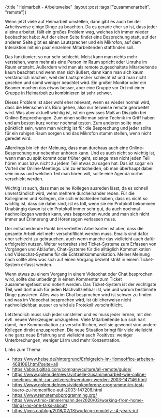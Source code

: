 {:title "Heimarbeit - Arbeitsweise"
 :layout :post
 :tags  ["zusammenarbeit", "remote"]}

Wenn jetzt viele auf Heimarbeit umstellen, dann gibt es auch bei der Arbeitsweise einige Dinge zu beachten. Da es gerade eher so ist, dass jeder alleine arbeitet, fällt ein großes Problem weg, welches ich immer wieder beobachtet habe: Auf der einen Seite findet eine Besprechung statt, auf der anderen Seite gibt es einen Lautsprecher und ein Mikrofon, auf dem Interaktion mit ein paar einzelnen Mitarbeitenden stattfinden soll.

Das funktioniert so nur sehr schlecht. Meist kann man nichts mehr verstehen, wenn mehr als eine Person im Raum spricht oder Unruhe im Raum entsteht. Außerdem wird man als remote zugeschaltete Mitarbeitende kaum beachtet und wenn man sich äußert, dann kann man sich kaum verständlich machen, weil der Lautsprecher schlecht ist und man nicht gesehen und somit weniger beachtet wird. Ein großer Monitor oder ein Beamer machen das etwas besser, aber eine Gruppe vor Ort mit einer Gruppe in Heimarbeit zu kombinieren ist sehr schwer.

Dieses Problem ist aber wohl eher relevant, wenn es wieder normal wird, dass die Menschen ins Büro gehen, also nur teilweise remote gearbeitet wird. Was aber aktuell wichtig ist, ist ein gewisses Maß an Disziplin bei Online-Besprechungen. Zum einen sollte man seine Technik im Griff haben und am besten kurz vorher nochmal testen. Zum anderen sollte man pünktlich sein, wenn man wichtig ist für die Besprechung und jeder sollte für ein ruhigen Raum sorgen und das Mikrofon stumm stellen, wenn nicht geredet wird.

Allerdings bin ich der Meinung, dass man durchaus auch eine Online-Besprechung nur nebenher anhören kann. Und es auch nicht so wichtig ist, wenn man zu spät kommt oder früher geht, solange man nicht jeden Teil hören muss bzw. nicht zu jedem Teil etwas zu sagen hat. Das ist sogar ein Vorteil der Online-Meetings. Um zu entscheiden, ob man überhaupt dabei sein muss und welchen Teil man hören will, sollte eine Agenda vorher verschickt werden.

Wichtig ist auch, dass man seine Kollegen ausreden lässt, da es schnell unverständlich wird, wenn mehrere durcheinander reden. Für die Kolleginnen und Kollegen, die sich entschieden haben, dass es nicht so wichtig ist, dass sie dabei sind, ist es toll, wenn sie ein Protokoll bekommen. Unabängig davon ist ein Protokoll immer sehr gut, da auch nochmal nachvollzogen werden kann, was besprochen wurde und man sich nicht immer auf Erinnerung und Hörensagen verlassen muss.

Der entscheidende Punkt bei verteilten Arbeitsorten ist aber, dass die gesamte Arbeit viel mehr verschriftlicht werden muss. Emails sind dafür eher schlecht zu gebrauchen, auch wenn manche das vielleicht auch dafür erfolgreich nutzen. Weiter verbreitet sind Ticket-Systeme zum Erfassen von Vorgängen und Abläufen, Chat-Systeme für die alltäglich Kommunikation und Videochat-Systeme für die Echtzeitkommunikation. Meiner Meinung nach sollte alles was sich auf einen Vorgang bezieht strikt in einem Ticket-System erfasst werden.

Wenn etwas zu einem Vorgang in einem Videochat oder Chat besprochen wird, sollte das unbedingt in einem Kommentar zum Ticket zusammengefasst und notiert werden. Das Ticket-System ist der wichtigste Teil, weil dort auch für jeden Nachvollziehbar ist, wie und warum bestimmte Dinge passieren. Alles was im Chat besprochen wird ist schwer zu finden und was im Videochat besprochen wird, ist üblicherweise nicht nachvollziehbar, ausser es wird als Protokoll verschriftlicht.

Letztendlich muss sich jeder umstellen und es muss jeder lernen, mit den evtl. neuen Werkzeugen umzugehen. Viele Mitarbeitende tun sich hart damit, ihre Kommunikation zu verschriftlichen, weil sie gewohnt sind andere Kollegen direkt anzusprechen. Die neue Situation bringt für viele vielleicht eine ganz neue Erfahrung und vielleicht auch Positives: weniger Unterbrechungen, weniger Lärm und mehr Konzentration.

Links zum Thema:
- <https://www.heise.de/hintergrund/Erfolgreich-im-Homeoffice-arbeiten-4681061.html?seite=all>
- <https://about.gitlab.com/company/culture/all-remote/guide/>
- <https://www.golem.de/news/virtuelle-zusammenarbeit-wie-online-meetings-nicht-zur-zeitverschwendung-werden-2003-147146.html>
- <https://www.golem.de/news/videokonferenz-programme-im-test-buero-zu-homeoffice-auf-2003-147206.html>
- <https://www.remotemobprogramming.org/>
- <https://www.timo-zimmermann.de/2020/03/working-from-home-things-no-one-talks-about/>
- <https://jvns.ca/blog/2018/02/18/working-remotely--4-years-in/>
